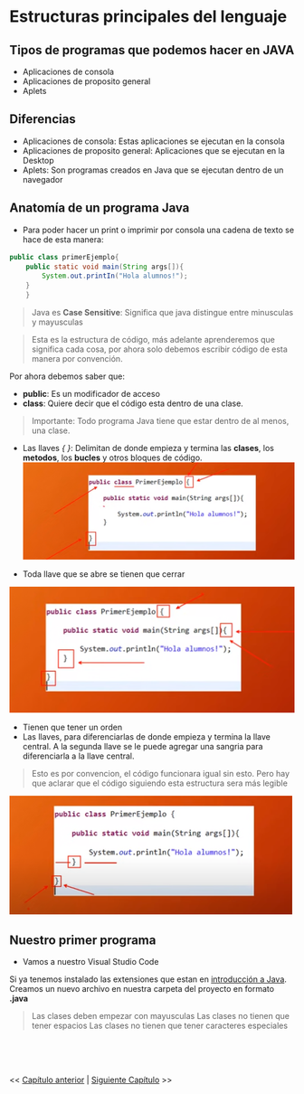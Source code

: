 # Estructuras principales del lenguaje
## Tipos de programas que podemos hacer en JAVA

- Aplicaciones de consola
- Aplicaciones de proposito general
- Aplets

## Diferencias

- Aplicaciones de consola: Estas aplicaciones se ejecutan en la consola
- Aplicaciones de proposito general: Aplicaciones que se ejecutan en la Desktop
- Aplets: Son programas creados en Java que se ejecutan dentro de un navegador

## Anatomía de un programa Java
- Para poder hacer un print o imprimir por consola una cadena de texto se hace de esta manera:

```java
public class primerEjemplo{
    public static void main(String args[]){
        System.out.printIn("Hola alumnos!");
    }
    }

```

> Java es **Case Sensitive**: Significa que java distingue entre minusculas y mayusculas

> Esta es la estructura de código, más adelante aprenderemos que significa cada cosa, por ahora solo debemos escribir código de esta manera por convención.

Por ahora debemos saber que:
- **public**: Es un modificador de acceso
- **class**: Quiere decir que el código esta dentro de una clase.
> Importante: Todo programa Java tiene que estar dentro de al menos, una clase.

- Las llaves *{ }*: Delimitan de donde empieza y termina las **clases**, los **metodos**, los **bucles** y otros bloques de código.
![](image.png)

- Toda llave que se abre se tienen que cerrar

![Alt text](image-1.png)

- Tienen que tener un orden 
- Las llaves, para diferenciarlas de donde empieza y termina la llave central. A la segunda llave se le puede agregar una sangria para diferenciarla a la llave central.
> Esto es por convencion, el código funcionara igual sin esto. Pero hay que aclarar que el código siguiendo esta estructura sera más legible 

![](image-2.png)

## Nuestro primer programa

- Vamos a nuestro Visual Studio Code

Si ya tenemos instalado las extensiones que estan en [introducción a Java](https://github.com/MONZONPUNTOEXE/java-programming/tree/main/Introduccion-a-java).
Creamos un nuevo archivo en nuestra carpeta del proyecto en formato **.java**

> Las clases deben empezar con mayusculas
> Las clases no tienen que tener espacios
> Las clases no tienen que tener caracteres especiales

<br>
<br>
<br>

<< [Capítulo anterior](https://github.com/MONZONPUNTOEXE/java-programming/blob/main/1-Introduccion-a-java/readme.md) | [Siguiente Capítulo](.) >>
